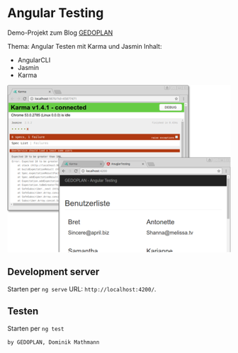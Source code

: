 # Angular Testing

Demo-Projekt zum Blog 
[GEDOPLAN](https://javaeeblog.wordpress.com/?p=3735)


Thema: Angular Testen mit Karma und Jasmin
Inhalt:

  - AngularCLI
  - Jasmin
  - Karma


![Screenshot](docs/app.png)

## Development server

Starten per `ng serve` URL: `http://localhost:4200/`. 

## Testen

Starten per `ng test`

```
by GEDOPLAN, Dominik Mathmann
```
